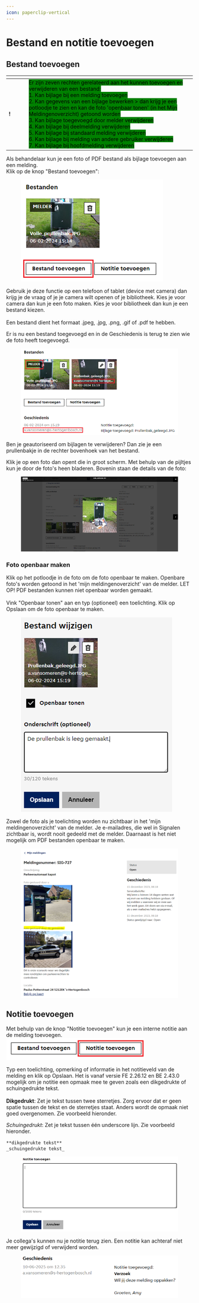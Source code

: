 ```yaml
---
icon: paperclip-vertical
---
```


# Bestand en notitie toevoegen

## Bestand toevoegen

<table data-header-hidden><thead><tr><th width="40"></th><th></th></tr></thead><tbody><tr><td><strong>!</strong></td><td><mark style="background-color:green;">Er zijn zeven rechten gerelateerd aan het kunnen toevoegen en verwijderen van een bestand:</mark><br><mark style="background-color:green;">1. Kan bijlage bij een melding toevoegen</mark><br><mark style="background-color:green;">2. Kan gegevens van een bijlage bewerken > dan krijg je een potloodje te zien en kan de foto 'openbaar tonen' (in het Mijn Meldingenoverzicht) getoond worden</mark><br><mark style="background-color:green;">3. Kan bijlage toegevoegd door melder verwijderen</mark><br><mark style="background-color:green;">4. Kan bijlage bij deelmelding verwijderen</mark><br><mark style="background-color:green;">5. Kan bijlage bij standaard melding verwijderen</mark><br><mark style="background-color:green;">6. Kan bijlage bij melding van andere gebruiker verwijderen</mark><br><mark style="background-color:green;">7. Kan bijlage bij hoofdmelding verwijderen</mark></td></tr></tbody></table>

Als behandelaar kun je een foto of PDF bestand als bijlage toevoegen aan een melding.\
Klik op de knop "Bestand toevoegen":

<div align="left"><figure><img src="../../.gitbook/assets/image (166).png" alt=""><figcaption></figcaption></figure></div>

Gebruik je deze functie op een telefoon of tablet (device met camera) dan krijg je de vraag of je je camera wilt openen of je bibliotheek. Kies je voor camera dan kun je een foto maken. Kies je voor bibliotheek dan kun je een bestand kiezen. \
\
Een bestand dient het formaat .jpeg, .jpg, .png, .gif of .pdf te hebben.

Er is nu een bestand toegevoegd en in de Geschiedenis is terug te zien wie de foto heeft toegevoegd.

<div align="left"><figure><img src="../../.gitbook/assets/image (168).png" alt=""><figcaption></figcaption></figure></div>

Ben je geautoriseerd om bijlagen te verwijderen? Dan zie je een prullenbakje in de rechter bovenhoek van het bestand.

Klik je op een foto dan opent die in groot scherm. Met behulp van de pijltjes kun je door de foto's heen bladeren. Bovenin staan de details van de foto:

<figure><img src="../../.gitbook/assets/image (169).png" alt=""><figcaption></figcaption></figure>

### Foto openbaar maken

Klik op het potloodje in de foto om de foto openbaar te maken. Openbare foto's worden getoond in het 'mijn meldingenoverzicht' van de melder. LET OP! PDF bestanden kunnen niet openbaar worden gemaakt.\
\
Vink "Openbaar tonen" aan en typ (optioneel) een toelichting. Klik op Opslaan om de foto openbaar te maken.

<div align="left"><figure><img src="../../.gitbook/assets/image (170).png" alt=""><figcaption></figcaption></figure></div>

Zowel de foto als je toelichting worden nu zichtbaar in het 'mijn meldingenoverzicht' van de melder. Je e-mailadres, die wel in Signalen zichtbaar is, wordt nooit gedeeld met de melder. Daarnaast is het niet mogelijk om PDF bestanden openbaar te maken.

<figure><img src="../../.gitbook/assets/image (171).png" alt=""><figcaption></figcaption></figure>

## Notitie toevoegen

Met behulp van de knop "Notitie toevoegen" kun je een interne notitie aan de melding toevoegen. \
![](<../../.gitbook/assets/image (172).png>)

Typ een toelichting, opmerking of informatie in het notitieveld van de melding en klik op Opslaan. Het is vanaf versie FE 2.26.12 en BE 2.43.0 mogelijk om je notitie een opmaak mee te geven zoals een dikgedrukte of schuingedrukte tekst.\
\
**Dikgedrukt**: Zet je tekst tussen twee sterretjes. Zorg ervoor dat er geen spatie tussen de tekst en de sterretjes staat. Anders wordt de opmaak niet goed overgenomen. Zie voorbeeld hieronder.

_Schuingedrukt_: Zet je tekst tussen één underscore lijn. Zie voorbeeld hieronder.

```
**dikgedrukte tekst**
_schuingedrukte tekst_
```

<figure><img src="../../.gitbook/assets/image (173).png" alt=""><figcaption></figcaption></figure>

Je collega's kunnen nu je notitie terug zien. Een notitie kan achteraf niet meer gewijzigd of verwijderd worden.

<figure><img src="../../.gitbook/assets/image (270).png" alt=""><figcaption></figcaption></figure>
